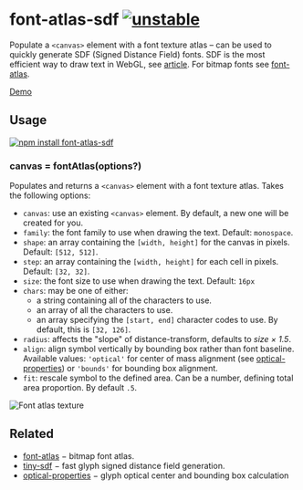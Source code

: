 # font-atlas-sdf [![unstable](https://img.shields.io/badge/stability-unstable-green.svg)](http://github.com/badges/stability-badges)

Populate a `<canvas>` element with a font texture atlas – can be used to quickly
generate SDF (Signed Distance Field) fonts. SDF is the most efficient way to draw text in WebGL, see [article](https://www.mapbox.com/blog/text-signed-distance-fields/). For bitmap fonts see [font-atlas](https://github.com/hughsk/font-atlas).

[Demo](https://dfcreative.github.io/font-atlas-sdf)

## Usage

[![npm install font-atlas-sdf](https://nodei.co/npm/font-atlas-sdf.png?mini=true)](https://npmjs.org/package/font-atlas-sdf/)

### canvas = fontAtlas(options?)

Populates and returns a `<canvas>` element with a font texture atlas. Takes
the following options:

* `canvas`: use an existing `<canvas>` element. By default, a new one will
  be created for you.
* `family`: the font family to use when drawing the text. Default: `monospace`.
* `shape`: an array containing the `[width, height]` for the canvas in pixels.
  Default: `[512, 512]`.
* `step`: an array containing the `[width, height]` for each cell in pixels.
  Default: `[32, 32]`.
* `size`: the font size to use when drawing the text. Default: `16px`
* `chars`: may be one of either:
  * a string containing all of the characters to use.
  * an array of all the characters to use.
  * an array specifying the `[start, end]` character codes to use. By default,
    this is `[32, 126]`.
* `radius`: affects the "slope" of distance-transform, defaults to _size × 1.5_.
* `align`: align symbol vertically by bounding box rather than font baseline. Available values: `'optical'` for center of mass alignment (see [optical-properties](https://github.com/dfcreative/optical-properties)) or `'bounds'` for bounding box alignment.
* `fit`: rescale symbol to the defined area. Can be a number, defining total area proportion. By default `.5`.

<img src="https://raw.githubusercontent.com/dfcreative/font-atlas-sdf/master/atlas.png" alt="Font atlas texture"/>

## Related

* [font-atlas](https://github.com/hughsk/font-atlas) − bitmap font atlas.
* [tiny-sdf](https://github.com/mapbox/tiny-sdf) − fast glyph signed distance field generation.
* [optical-properties](https://github.com/dfcreative/optical-properties) − glyph optical center and bounding box calculation

